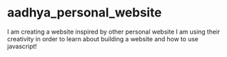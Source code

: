 # aadhya_personal_website
I am creating a website inspired by other personal website I am using their creativity in order to learn about building a website and how to use javascript!

